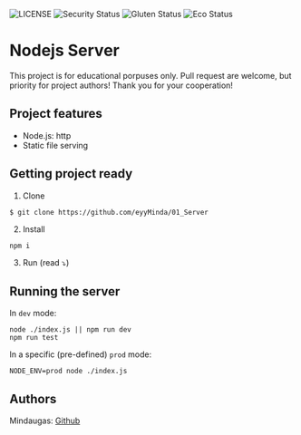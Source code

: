 ![LICENSE](https://img.shields.io/badge/license-MIT-blue.svg?style=flat-square)
![Security Status](https://img.shields.io/security-headers?label=Security&url=https%3A%2F%2Fgithub.com&style=flat-square)
![Gluten Status](https://img.shields.io/badge/Gluten-Free-green.svg)
![Eco Status](https://img.shields.io/badge/ECO-Friendly-green.svg)

# Nodejs Server

This project is for educational porpuses only. Pull request are welcome, but priority for project authors! Thank you for your cooperation!

## Project features

-   Node.js: http
-   Static file serving

## Getting project ready

1. Clone

```
$ git clone https://github.com/eyyMinda/01_Server
```

2. Install

```
npm i
```

3. Run (read ⤵)

## Running the server

In `dev` mode:

```
node ./index.js || npm run dev
npm run test

```

In a specific (pre-defined) `prod` mode:

```
NODE_ENV=prod node ./index.js
```

## Authors

Mindaugas: [Github](https://github.com/eyyMinda)
